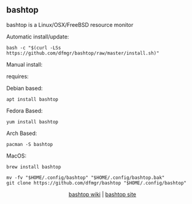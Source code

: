## bashtop  
  
bashtop is a Linux/OSX/FreeBSD resource monitor  
  
Automatic install/update:

```shell
bash -c "$(curl -LSs https://github.com/dfmgr/bashtop/raw/master/install.sh)"
```

Manual install:
  
requires:

Debian based:

```shell
apt install bashtop
```  

Fedora Based:

```shell
yum install bashtop
```  

Arch Based:

```shell
pacman -S bashtop
```  

MacOS:  

```shell
brew install bashtop
```
  
```shell
mv -fv "$HOME/.config/bashtop" "$HOME/.config/bashtop.bak"
git clone https://github.com/dfmgr/bashtop "$HOME/.config/bashtop"
```
  
<p align=center>
  <a href="https://github.com/aristocratos/bashtop/wiki" target="_blank" rel="noopener noreferrer">bashtop wiki</a>  |  
  <a href="https://github.com/aristocratos/bashtop" target="_blank" rel="noopener noreferrer">bashtop site</a>
</p>  
